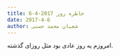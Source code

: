 ```yaml
---
title: خاطره روز 2017-4-6
date: 2017-4-6
author: شعبان محمد حسنی
---
```


امروزم یه روز عادی بود مثل روزای گذشته.